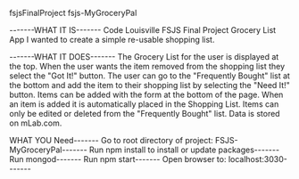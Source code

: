 fsjsFinalProject   fsjs-MyGroceryPal

-------WHAT IT IS-------
Code Louisville FSJS Final Project Grocery List App I wanted to create a simple re-usable shopping list. 

-------WHAT IT DOES-------
The Grocery List for the user is displayed at the top.
When the user wants the item removed from the shopping list they select the "Got It!" button. 
The user can go to the "Frequently Bought" list at the bottom and add the item to their 
shopping list by selecting the "Need It!" button.
Items can be added with the form at the bottom of the page. When an item is added it is 
automatically placed in the Shopping List.
Items can only be edited or deleted from the "Frequently Bought" list.
Data is stored on mLab.com.

WHAT YOU Need-------
Go to root directory of project: FSJS-MyGroceryPal-------
Run npm install to install or update packages-------
Run mongod-------
Run npm start-------
Open browser to: localhost:3030-------

